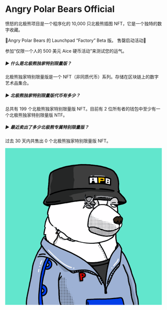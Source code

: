 # Angry Polar Bears Official

愤怒的北极熊项目是一个程序化的 10,000 只北极熊插图 NFT，它是一个独特的数字收藏。

🎉Angry Polar Bears 的 Launchpad “Factory” Beta 版。 售罄启动活动🎉

参加“仅限一个人的 500 美元 Aice 硬币活动”来测试您的运气。

##### ▶ 什么是北极熊独家特别限量版？

北极熊独家特别限量版是一个 NFT（非同质代币）系列。存储在区块链上的数字艺术品集合。

##### ▶ 北极熊独家特别限量版代币有多少？

总共有 199 个北极熊独家特别限量版 NFT。目前有 2 位所有者的钱包中至少有一个北极熊独家特别限量版 NTF。

##### ▶ 最近卖出了多少北极熊专属特别限量版？

过去 30 天内共售出 0 个北极熊独家特别限量版 NFT。

![unnamed](unnamed.png)
